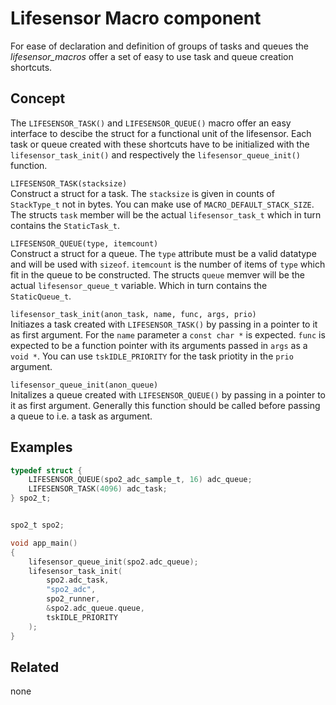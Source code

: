 # Lifesensor Macro component
For ease of declaration and definition of groups of tasks and queues the *lifesensor_macros* offer a set of easy to use task and queue creation shortcuts.

## Concept
The `LIFESENSOR_TASK()` and `LIFESENSOR_QUEUE()` macro offer an easy interface to descibe the struct for a functional unit of the lifesensor. Each task or queue created with these shortcuts have to be initialized with the `lifesensor_task_init()` and respectively the `lifesensor_queue_init()` function.

`LIFESENSOR_TASK(stacksize)`  
Construct a struct for a task. The `stacksize` is given in counts of `StackType_t` not in bytes. You can make use of `MACRO_DEFAULT_STACK_SIZE`. The structs `task` member will be the actual `lifesensor_task_t` which in turn contains the `StaticTask_t`.

`LIFESENSOR_QUEUE(type, itemcount)`  
Construct a struct for a queue. The `type` attribute must be a valid datatype and will be used with `sizeof`. `itemcount` is the number of items of `type` which fit in the queue to be constructed. The structs `queue` memver will be the actual `lifesensor_queue_t` variable. Which in turn contains the `StaticQueue_t`.

`lifesensor_task_init(anon_task, name, func, args, prio)`  
Initiazes a task created with `LIFESENSOR_TASK()` by passing in a pointer to it as first argument. For the `name` parameter a `const char *` is expected. `func` is expected to be a function pointer with its arguments passed in `args` as a `void *`. You can use `tskIDLE_PRIORITY` for the task priotity in the `prio` argument.

`lifesensor_queue_init(anon_queue)`  
Initalizes a queue created with `LIFESENSOR_QUEUE()` by passing in a pointer to it as first argument. Generally this function should be called before passing a queue to i.e. a task as argument.


## Examples
```C
typedef struct {
	LIFESENSOR_QUEUE(spo2_adc_sample_t, 16) adc_queue;
	LIFESENSOR_TASK(4096) adc_task;
} spo2_t;


spo2_t spo2;
```

```C
void app_main()
{
	lifesensor_queue_init(spo2.adc_queue);
	lifesensor_task_init(
		spo2.adc_task,
		"spo2_adc",
		spo2_runner,
		&spo2.adc_queue.queue,
		tskIDLE_PRIORITY
	);
}

```

## Related
none
